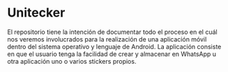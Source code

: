 # Unitecker
 El repositorio tiene la intención de documentar todo el proceso en el cuál nos veremos involucrados para la realización de una aplicación móvil dentro del sistema operativo y lenguaje de Android. La aplicación consiste en que el usuario tenga la facilidad de crear y almacenar en WhatsApp u otra aplicación uno o varios stickers propios.
